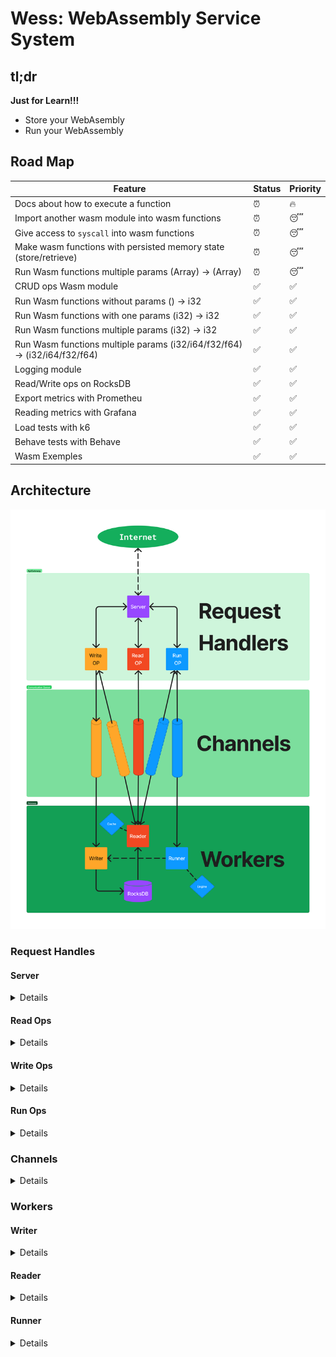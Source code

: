 # Wess: WebAssembly Service System

## tl;dr

**Just for Learn!!!**

- Store your WebAsembly
- Run your WebAssembly

## Road Map

| Feature                                                                   | Status | Priority |
| ------------------------------------------------------------------------- | ------ | -------- |
| Docs about how to execute a function                                      | ⏰     | 🔥       |
| Import another wasm module into wasm functions                            | ⏰     | 😴       |
| Give access to `syscall` into wasm functions                              | ⏰     | 😴       |
| Make wasm functions with persisted memory state (store/retrieve)          | ⏰     | 😴       |
| Run Wasm functions multiple params (Array<T>) -> (Array<T>)               | ⏰     | 😴       |
| CRUD ops Wasm module                                                      | ✅     | ✅       |
| Run Wasm functions without params () -> i32                               | ✅     | ✅       |
| Run Wasm functions with one params (i32) -> i32                           | ✅     | ✅       |
| Run Wasm functions multiple params (i32) -> i32                           | ✅     | ✅       |
| Run Wasm functions multiple params (i32/i64/f32/f64) -> (i32/i64/f32/f64) | ✅     | ✅       |
| Logging module                                                            | ✅     | ✅       |
| Read/Write ops on RocksDB                                                 | ✅     | ✅       |
| Export metrics with Prometheu                                             | ✅     | ✅       |
| Reading metrics with Grafana                                              | ✅     | ✅       |
| Load tests with k6                                                        | ✅     | ✅       |
| Behave tests with Behave                                                  | ✅     | ✅       |
| Wasm Exemples                                                             | ✅     | ✅       |

## Architecture

<img src="./docs/arch.png" alt="Architecture component"/>

### Request Handles

#### Server

<details>
<summary>
Details
</summary>

- Provide tcp/ip connection to internet, routes to receive and response data

<img src="./docs/server.png" alt="Server component" width="200"/>

</details>

#### Read Ops

<details>
<summary>
Details
</summary>
<img src="./docs/readops.png" alt="Read Ops component" width="200"/>

1. receive a `id`
2. validate it
3. and ask to [Reader]() about the wasm module
4. respond 200 | 400 | 404 | 500

```
GET /:id
body: {}
```

</details>

#### Write Ops

<details>
<summary>
Details
</summary>
<img src="./docs/writeops.png" alt="Write ops component" width="200"/>

1. receive a json
2. validate it
3. create a new uuid
4. respond 201 | 400 | 404 | 500
5. **[Async after return]** send the json to [Writer]()
6. **[Async after return]** Writer perform op (Create | Update | delete)

```
DELETE /:id
```

```
POST | PUT /

body
{
    wasm: Array<u8> [<1mb]
    metadata: {
        funcitonName: string [<16bytes]
        returnType: Array<string> [<16] ["I32", "I64", "F32", "F64"]
        args: Array<string> [<16] ["I32", "I64", "F32", "F64"]
    }
}
```

Example

```json
{
  "wasm": [ 0, 97, 115, 109, ...],
  "metadata": {
    "functionName": "answer",
    "returnType": [
      "I32"
    ],
    "args": []
  }
}
```

</details>

#### Run Ops

<details>
<summary>
Details
</summary>
<img src="./docs/runops.png" alt="Run ops component" width="200"/>

1. receive a json
2. validate it
3. send to Reader validate `id`
4. send to Runner execute wasm function
5. respond 201 | 400 | 404 | 500

```
POST /:id

body
[
    params1, params2, ...
]
```

Example

```json
[12, 43]
```

</details>

### Channels

<details>
<summary>
Details
</summary>

<img src="./docs/channels.png" alt="Channel component" width="200"/>

- Encapsulates validated data (like a DTO) sends it in a queue to the Worker responsible for the process
- The messages sent are called `Job`s:

```rust
pub enum WriteOps {
    Create,
    Update,
    Delete,
}
pub struct WriteJob {
    pub write_req: Option<WasmModule>,
    pub write_type: WriteOps,
    pub id: String,
}
```

```rust
#[derive(Debug)]
pub struct ReadJob {
    pub responder: Sender<ReadResponse>,
    pub id: String,
}
```

```rust
#[derive(Debug)]
pub struct RunJob {
    pub responder: Sender<RunResponse>,
    pub args: Vec<Value>,
    pub id: String,
}
```

</details>

### Workers

#### Writer

<details>
<summary>
Details
</summary>

<img src="./docs/writer.png" alt="Writer component" width="200"/>

- Don't respond anything, just write

1. Receive a `WriteJob` by channel
2. Performs op into database (Rocksdb)

</details>

#### Reader

<details>
<summary>
Details
</summary>

<img src="./docs/reader.png" alt="Reader component" width="200"/>

- Just read and respond

1. Receive a `ReadJob` by channel
2. Try found `id` in `Cache`
3. Try found `id` in database (Rocksdb)
4. Send `WasmModule` by channel

</details>

#### Runner

<details>
<summary>
Details
</summary>

<img src="./docs/runner.png" alt="Runner component" width="200"/>

- Execute function and return the result

1. Receive a `RunJob` by channel
2. Build `Engine` to try exec function
3. Send result by channel to `RunOps`
4. Send result by channel to `Writter` (statefull call) [Not implemented]

</details>
